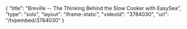 {
    "title": "Breville -- The Thinking Behind the Slow Cooker with EasySea",
    "type": "solo",
    "layout": "iframe-static",
    "videoId": "3784030",
    "url": "\/tvpembed\/3784030"
}